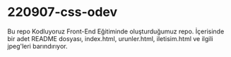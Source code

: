 # 220907-css-odev

Bu repo Kodluyoruz Front-End Eğitiminde oluşturduğumuz repo. İçerisinde bir adet README dosyası, index.html, urunler.html, iletisim.html ve ilgili jpeg'leri barındırıyor.
